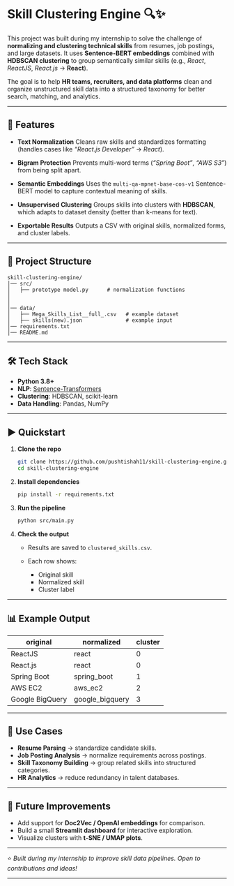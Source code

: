 

# Skill Clustering Engine 🔍✨

This project was built during my internship to solve the challenge of **normalizing and clustering technical skills** from resumes, job postings, and large datasets.
It uses **Sentence-BERT embeddings** combined with **HDBSCAN clustering** to group semantically similar skills (e.g., *React*, *ReactJS*, *React.js* → **React**).

The goal is to help **HR teams, recruiters, and data platforms** clean and organize unstructured skill data into a structured taxonomy for better search, matching, and analytics.

---

## 🚀 Features

* **Text Normalization**
  Cleans raw skills and standardizes formatting (handles cases like *“React.js Developer”* → *React*).

* **Bigram Protection**
  Prevents multi-word terms (*“Spring Boot”*, *“AWS S3”*) from being split apart.

* **Semantic Embeddings**
  Uses the `multi-qa-mpnet-base-cos-v1` Sentence-BERT model to capture contextual meaning of skills.

* **Unsupervised Clustering**
  Groups skills into clusters with **HDBSCAN**, which adapts to dataset density (better than k-means for text).

* **Exportable Results**
  Outputs a CSV with original skills, normalized forms, and cluster labels.

---

## 📂 Project Structure

```
skill-clustering-engine/
│── src/
│   ├── prototype model.py      # normalization functions
│   
│  
│── data/
│   ├── Mega_Skills_List__full_.csv   # example dataset
│   ├── skills(new).json              # example input
│── requirements.txt
│── README.md
```

---

## 🛠 Tech Stack

* **Python 3.8+**
* **NLP**: [Sentence-Transformers](https://www.sbert.net/)
* **Clustering**: HDBSCAN, scikit-learn
* **Data Handling**: Pandas, NumPy

---

## ▶️ Quickstart

1. **Clone the repo**

   ```bash
   git clone https://github.com/pushtishah11/skill-clustering-engine.git
   cd skill-clustering-engine
   ```

2. **Install dependencies**

   ```bash
   pip install -r requirements.txt
   ```

3. **Run the pipeline**

   ```bash
   python src/main.py
   ```

4. **Check the output**

   * Results are saved to `clustered_skills.csv`.
   * Each row shows:

     * Original skill
     * Normalized skill
     * Cluster label

---

## 📊 Example Output

| original        | normalized       | cluster |
| --------------- | ---------------- | ------- |
| ReactJS         | react            | 0       |
| React.js        | react            | 0       |
| Spring Boot     | spring\_boot     | 1       |
| AWS EC2         | aws\_ec2         | 2       |
| Google BigQuery | google\_bigquery | 3       |

---

## 🔮 Use Cases

* **Resume Parsing** → standardize candidate skills.
* **Job Posting Analysis** → normalize requirements across postings.
* **Skill Taxonomy Building** → group related skills into structured categories.
* **HR Analytics** → reduce redundancy in talent databases.

---

## 📌 Future Improvements

* Add support for **Doc2Vec / OpenAI embeddings** for comparison.
* Build a small **Streamlit dashboard** for interactive exploration.
* Visualize clusters with **t-SNE / UMAP plots**.

---

⭐️ *Built during my internship to improve skill data pipelines. Open to contributions and ideas!*

---
